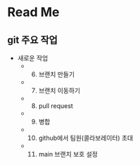 # Read Me

## git 주요 작업
- 새로운 작업
  + 6. 브랜치 만들기
  + 7. 브랜치 이동하기
  + 8. pull request
  + 9. 병합
  + 10. github에서 팀원(콜라보레이터) 초대
  + 11. main 브랜치 보호 설정
